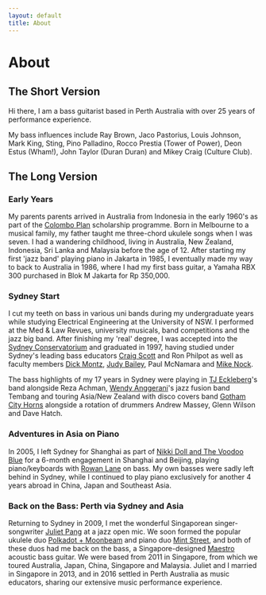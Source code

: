 ```yaml
---
layout: default
title: About
---
```


# About

## The Short Version

Hi there, I am a bass guitarist based in Perth Australia with over 25 years of performance experience.

My bass influences include Ray Brown, Jaco Pastorius, Louis Johnson, Mark King, Sting, Pino Palladino, Rocco Prestia (Tower of Power), Deon Estus (Wham!), John Taylor (Duran Duran) and Mikey Craig (Culture Club).

## The Long Version

### Early Years

My parents parents arrived in Australia from Indonesia in the early 1960's as part of the [Colombo Plan](https://en.wikipedia.org/wiki/Colombo_Plan#Programmes) scholarship programme. Born in Melbourne to a musical family, my father taught me three-chord ukulele songs when I was seven. I had a wandering childhood, living in Australia, New Zealand, Indonesia, Sri Lanka and Malaysia before the age of 12. After starting my first 'jazz band' playing piano in Jakarta in 1985, I eventually made my way to back to Australia in 1986, where I had my first bass guitar, a Yamaha RBX 300 purchased in Blok M Jakarta for Rp 350,000.

### Sydney Start

I cut my teeth on bass in various uni bands during my undergraduate years while studying Electrical Engineering at the University of NSW. I performed at the Med & Law Revues, university musicals, band competitions and the jazz big band. After finishing my 'real' degree, I was accepted into the [Sydney Conservatorium](http://music.sydney.edu.au/) and graduated in 1997, having studied under Sydney's leading bass educators [Craig Scott](http://www.craigscott.com.au/) and Ron Philpot as well as faculty members [Dick Montz](http://www.smh.com.au/news/obituaries/fearless-hitter-of-high-notes/2006/01/27/1138319444151.html), [Judy Bailey](http://www.abc.net.au/radionational/programs/intothemusic/judy-bailey/5433162), Paul McNamara and [Mike Nock](http://www.mikenock.com/).

The bass highlights of my 17 years in Sydney were playing in [TJ Eckleberg](http://tjeckleberg.com/about-tj/)'s band alongside Reza Achman, [Wendy Anggerani](https://www.facebook.com/anggeranimusic/)'s jazz fusion band Tembang and touring Asia/New Zealand with disco covers band [Gotham City Horns](http://www.gothamcity.com.au/about-us.htm) alongside a rotation of drummers Andrew Massey, Glenn Wilson and Dave Hatch.

### Adventures in Asia on Piano

In 2005, I left Sydney for Shanghai as part of [Nikki Doll and The Voodoo Blue](http://www.nikkidoll.com/) for a 6-month engagement in Shanghai and Beijing, playing piano/keyboards with [Rowan Lane](http://www.markbass.it/artist_detail.php?id=1141) on bass. My own basses were sadly left behind in Sydney, while I continued to play piano exclusively for another 4 years abroad in China, Japan and Southeast Asia.

### Back on the Bass: Perth via Sydney and Asia

Returning to Sydney in 2009, I met the wonderful Singaporean singer-songwriter [Juliet Pang](http://julietpang.net) at a jazz open mic. We soon formed the popular ukulele duo [Polkadot + Moonbeam](http://facebook.com/apugnosedream) and piano duo [Mint Street](http://facebook.com/wearemint), and both of these duos had me back on the bass, a Singapore-designed [Maestro](http://www.maestroguitars.com/) acoustic bass guitar. We were based from 2011 in Singapore, from which we toured Australia, Japan, China, Singapore and Malaysia. Juliet and I married in Singapore in 2013, and in 2016 settled in Perth Australia as music educators, sharing our extensive music performance experience.

